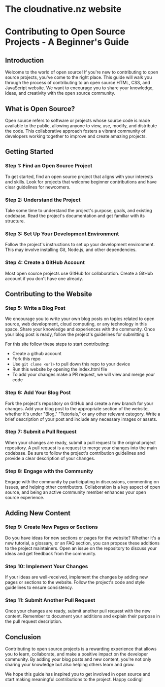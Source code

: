 # The cloudnative.nz website

# Contributing to Open Source Projects - A Beginner's Guide

## Introduction

Welcome to the world of open source! If you're new to contributing to open source projects, you've come to the right place. This guide will walk you through the process of contributing to an open source HTML, CSS, and JavaScript website. We want to encourage you to share your knowledge, ideas, and creativity with the open source community.

## What is Open Source?

Open source refers to software or projects whose source code is made available to the public, allowing anyone to view, use, modify, and distribute the code. This collaborative approach fosters a vibrant community of developers working together to improve and create amazing projects.

## Getting Started

### Step 1: Find an Open Source Project

To get started, find an open source project that aligns with your interests and skills. Look for projects that welcome beginner contributions and have clear guidelines for newcomers.

### Step 2: Understand the Project

Take some time to understand the project's purpose, goals, and existing codebase. Read the project's documentation and get familiar with its structure.

### Step 3: Set Up Your Development Environment

Follow the project's instructions to set up your development environment. This may involve installing Git, Node.js, and other dependencies.

### Step 4: Create a GitHub Account

Most open source projects use GitHub for collaboration. Create a GitHub account if you don't have one already.

## Contributing to the Website

### Step 5: Write a Blog Post

We encourage you to write your own blog posts on topics related to open source, web development, cloud computing, or any technology in this space. Share your knowledge and experiences with the community. Once your blog post is ready, follow the project's guidelines for submitting it.

For this site follow these steps to start contributing:

- Create a github account 
- Fork this repo 
- Use `git clone <url>` to pull down this repo to your device 
- Run this website by opening the index.html file 
- To add your changes make a PR request, we will view and merge your code 

### Step 6: Add Your Blog Post

Fork the project's repository on GitHub and create a new branch for your changes. Add your blog post to the appropriate section of the website, whether it's under "Blog," "Tutorials," or any other relevant category. Write a brief description of your post and include any necessary images or assets.

### Step 7: Submit a Pull Request

When your changes are ready, submit a pull request to the original project repository. A pull request is a request to merge your changes into the main codebase. Be sure to follow the project's contribution guidelines and provide a clear description of your changes.

### Step 8: Engage with the Community

Engage with the community by participating in discussions, commenting on issues, and helping other contributors. Collaboration is a key aspect of open source, and being an active community member enhances your open source experience.

## Adding New Content

### Step 9: Create New Pages or Sections

Do you have ideas for new sections or pages for the website? Whether it's a new tutorial, a glossary, or an FAQ section, you can propose these additions to the project maintainers. Open an issue on the repository to discuss your ideas and get feedback from the community.

### Step 10: Implement Your Changes

If your ideas are well-received, implement the changes by adding new pages or sections to the website. Follow the project's code and style guidelines to ensure consistency.

### Step 11: Submit Another Pull Request

Once your changes are ready, submit another pull request with the new content. Remember to document your additions and explain their purpose in the pull request description.

## Conclusion

Contributing to open source projects is a rewarding experience that allows you to learn, collaborate, and make a positive impact on the developer community. By adding your blog posts and new content, you're not only sharing your knowledge but also helping others learn and grow.

We hope this guide has inspired you to get involved in open source and start making meaningful contributions to the project. Happy coding!
